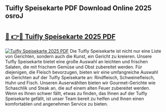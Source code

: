 ## Tuifly Speisekarte PDF Download Online 2025 osroJ

# <h2><a href="http://gc8m6l.nevu.top/?p=Tuifly+Speisekarte">🔗 👉🔴 Tuifly Speisekarte 2025 PDF</a></h2>

[![Tuifly Speisekarte 2025 PDF](https://i.imgur.com/dBaPXMq.png)](http://gc8m6l.nevu.top/?p=Tuifly+Speisekarte)
Die Tuifly Speisekarte ist nicht nur eine Liste von Gerichten, sondern auch die Kunst, ein Gericht zu kreieren. Unsere Tuifly Speisekarte bietet eine große Auswahl an leichten und frischen Salaten, die mit frischem Gemüse und Obst zubereitet werden. Für diejenigen, die Fleisch bevorzugen, bieten wir eine umfangreiche Auswahl an Gerichten auf der Tuifly Speisekarte an: Rindfleisch, Schweinefleisch, Huhn und Fisch. Unseren Auserwählten bieten wir Gourmet-Gerichte wie Schaschlik und Steak an, die auf einem alten Feuer zubereitet werden. Wenn es Ihnen schwer fällt, etwas zu finden, das Ihnen auf der Tuifly Speisekarte gefällt, ist unser Team bereit zu helfen und Ihnen einen komfortablen und angenehmen Service zu bieten.
